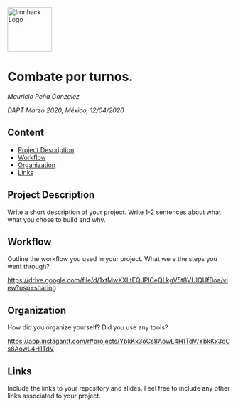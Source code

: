 <img src="https://bit.ly/2VnXWr2" alt="Ironhack Logo" width="100"/>

# Combate por turnos.
*Mauricio Peña Gonzalez*

*DAPT Marzo 2020, México, 12/04/2020*

## Content
- [Project Description](#project-description)
- [Workflow](#workflow)
- [Organization](#organization)
- [Links](#links)

<a name="Combate por turnos."></a>

## Project Description
Write a short description of your project. Write 1-2 sentences about what what you chose to build and why. 

<a name="workflow"></a>

## Workflow
Outline the workflow you used in your project. What were the steps you went through?

https://drive.google.com/file/d/1xtMwXXLtEQJPICeQLkgV5t8VUIQUfBoa/view?usp=sharing

<a name="organization"></a>

## Organization
How did you organize yourself? Did you use any tools?

https://app.instagantt.com/r#projects/YbkKx3oCs8AowL4H1TdV/YbkKx3oCs8AowL4H1TdV

<a name="links"></a>

## Links
Include the links to your repository and slides. Feel free to include any other links associated to your project. 
